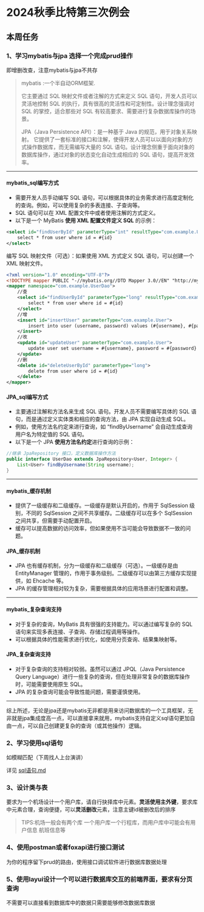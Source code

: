 # 2024秋季比特第三次例会

## 本周任务

### 1、学习mybatis与jpa  选择一个完成prud操作

即增删改查，注意mybatis与jpa不共存

> mybatis :一个半自动ORM框架.
>
> 它主要通过 SQL 映射文件或者注解的方式来定义 SQL 语句，开发人员可以灵活地控制 SQL 的执行，具有很高的灵活性和可定制性。设计理念强调对 SQL 的掌控，适合那些对 SQL 有较高要求、需要进行复杂数据库操作的场景。
>
> JPA（Java Persistence API）：是一种基于 Java 的规范，用于对象关系映射。
>它提供了一套标准的接口和注解，使得开发人员可以以面向对象的方式操作数据库，而无需编写大量的 SQL 语句。设计理念侧重于面向对象的数据库操作，通过对象的状态变化自动生成相应的 SQL 语句，提高开发效率。

---

#### mybatis_sql编写方式

  - 需要开发人员手动编写 SQL 语句，可以根据具体的业务需求进行高度定制化的查询。例如，可以使用复杂的多表连接、子查询等。
  - SQL 语句可以在 XML 配置文件中或者使用注解的方式定义。
  - 以下是一个 MyBatis **使用 XML 配置文件定义 SQL** 的示例：

```xml
<select id="findUserById" parameterType="int" resultType="com.example.UserDao">
    select * from user where id = #{id}
</select>
```

编写 SQL 映射文件（可选）：如果使用 XML 方式定义 SQL 语句，可以创建一个 XML 映射文件。

```xml
<?xml version="1.0" encoding="UTF-8"?>
<!DOCTYPE mapper PUBLIC "-//mybatis.org//DTD Mapper 3.0//EN" "http://mybatis.org/dtd/mybatis-3-mapper.dtd">
<mapper namespace="com.example.UserDao">
    //查
    <select id="findUserById" parameterType="long" resultType="com.example.User">
        select * from user where id = #{id}
    </select>
    //增
    <insert id="insertUser" parameterType="com.example.User">
        insert into user (username, password) values (#{username}, #{password})
    </insert>
    //改
    <update id="updateUser" parameterType="com.example.User">
        update user set username = #{username}, password = #{password} where id = #{id}
    </update>
    //删
    <delete id="deleteUserById" parameterType="long">
        delete from user where id = #{id}
    </delete>
</mapper>
```

#### JPA_sql编写方式

- 主要通过注解和方法名来生成 SQL 语句。开发人员不需要编写具体的 SQL 语句，而是通过定义实体类和相应的查询方法，由 JPA 实现自动生成 SQL。
- 例如，使用方法名约定来进行查询，如 “findByUsername” 会自动生成查询用户名为特定值的 SQL 语句。
- 以下是一个 JPA **使用方法名约定**进行查询的示例：

```java
//继承 JpaRepository 接口，定义数据库操作方法
public interface UserDao extends JpaRepository<User, Integer> {
    List<User> findByUsername(String username);
}
```

---

#### mybatis_缓存机制

 - 提供了一级缓存和二级缓存。一级缓存是默认开启的，作用于 SqlSession 级别，不同的 SqlSession 之间不共享缓存。二级缓存可以在多个 SqlSession 之间共享，但需要手动配置开启。
 - 缓存可以提高数据的访问效率，但如果使用不当可能会导致数据不一致的问题。

#### JPA_缓存机制

- JPA 也有缓存机制，分为一级缓存和二级缓存（可选）。一级缓存是由 EntityManager 管理的，作用于事务级别。二级缓存可以由第三方缓存实现提供，如 Ehcache 等。
- JPA 的缓存管理相对较为复杂，需要根据具体的应用场景进行配置和调整。

---

#### mybatis_复杂查询支持

- 对于复杂的查询，MyBatis 具有很强的支持能力。可以通过编写复杂的 SQL 语句来实现多表连接、子查询、存储过程调用等操作。
- 可以根据具体的性能需求进行优化，如使用分页查询、结果集映射等。

#### JPA_复杂查询支持

- 对于复杂查询的支持相对较弱。虽然可以通过 JPQL（Java Persistence Query Language）进行一些复杂的查询，但在处理非常复杂的数据库操作时，可能需要使用原生 SQL。
- JPA 的复杂查询可能会导致性能问题，需要谨慎使用。

---

综上所述，无论是jpa还是mybatis无非都是用来访问数据库的一个工具框架，无非就是jpa集成度高一点，可以直接拿来就用，mybatis支持自定义sql语句更加自由一点，可以自己创建更复杂的查询（或其他操作）逻辑。



### 2、学习使用sql语句 

如模糊匹配（下周找人上台演讲）

详见 [sql语句.md](https://github.com/Zyuery/Notes/blob/main/sql语句.md#sql-语句指南)



### 3、设计类与表

​	要求为一个机场设计一个用户库，请自行抉择库中元素。**灵活使用主外键**，要求库中元素合理，查询便捷，可以**灵活删改**元素，注意主键id被删改后的排序

>  TIPS:机场一般会有两个库 一个用户库一个行程库，而用户库中可能会有用户信息 航班信息等



### 4、使用postman或者foxapi进行接口测试

为你的程序留下prud的路由，使用接口调试软件进行数据库数据处理

### 5、使用layui设计一个可以进行数据库交互的前端界面，要求有分页查询

不需要可以直接看到数据库中的数据只需要能够修改数据库数据


